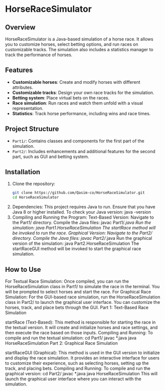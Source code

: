 # HorseRaceSimulator

## Overview
HorseRaceSimulator is a Java-based simulation of a horse race. It allows you to customize horses, select betting options, and run races on customizable tracks. The simulation also includes a statistics manager to track the performance of horses.

## Features
- **Customizable horses**: Create and modify horses with different attributes.
- **Customizable tracks**: Design your own race tracks for the simulation.
- **Betting system**: Place virtual bets on the races.
- **Race simulation**: Run races and watch them unfold with a visual representation.
- **Statistics**: Track horse performance, including wins and race times.

## Project Structure
- `Part1/`: Contains classes and components for the first part of the simulation.
- `Part2/`: Includes enhancements and additional features for the second part, such as GUI and betting system.

## Installation

1. Clone the repository:
   ```bash
   git clone https://github.com/Qasim-co/HorseRaceSimulator.git
   cd HorseRaceSimulator
2. Dependencies:
This project requires Java to run. Ensure that you have Java 8 or higher installed.
To check your Java version:
java -version
3. Compiling and Running the Program:
Text-Based Version:
Navigate to the Part1/ directory.
Compile the Java files:
javac Part1/*.java
Run the simulation:
java Part1.HorseRaceSimulation
The startRace method will be invoked to run the race.
Graphical Version:
Navigate to the Part2/ directory.
Compile the Java files:
javac Part2/*.java
Run the graphical version of the simulation:
java Part2.HorseRaceSimulation
The startRaceGUI method will be invoked to start the graphical race simulation.

## How to Use

For Textual Race Simulation:
Once compiled, you can run the HorseRaceSimulation class in Part1/ to simulate the race in the terminal.
You will be prompted to select horses and start the race.
For Graphical Race Simulation:
For the GUI-based race simulation, run the HorseRaceSimulation class in Part2/ to launch the graphical user interface.
You can customize the horses, track, and place bets through the GUI.
Part 1: Text-Based Race Simulation

startRace (Text-Based):
This method is responsible for starting the race in the textual version. It will create and initialize horses and race settings, and then execute the race based on those inputs.
Compiling and Running:
To compile and run the textual simulation:
cd Part1/
javac *.java
java HorseRaceSimulation
Part 2: Graphical Race Simulation

startRaceGUI (Graphical):
This method is used in the GUI version to initialize and display the race simulation. It provides an interactive interface for users to customize their experience, such as selecting horses, setting up the track, and placing bets.
Compiling and Running:
To compile and run the graphical version:
cd Part2/
javac *.java
java HorseRaceSimulation
This will launch the graphical user interface where you can interact with the simulation.
